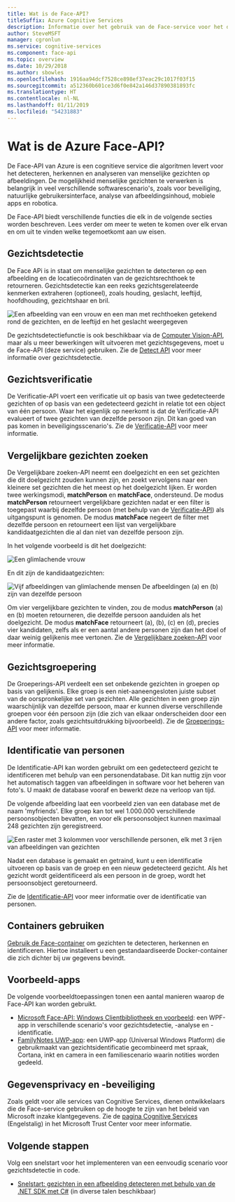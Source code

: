 ```yaml
---
title: Wat is de Face-API?
titleSuffix: Azure Cognitive Services
description: Informatie over het gebruik van de Face-service voor het detecteren en analyseren van gezichten op afbeeldingen.
author: SteveMSFT
manager: cgronlun
ms.service: cognitive-services
ms.component: face-api
ms.topic: overview
ms.date: 10/29/2018
ms.author: sbowles
ms.openlocfilehash: 1916aa94dcf7528ce898ef37eac29c1017f03f15
ms.sourcegitcommit: a512360b601ce3d6f0e842a146d37890381893fc
ms.translationtype: HT
ms.contentlocale: nl-NL
ms.lasthandoff: 01/11/2019
ms.locfileid: "54231883"
---
```

# <a name="what-is-the-azure-face-api"></a>Wat is de Azure Face-API?

De Face-API van Azure is een cognitieve service die algoritmen levert voor het detecteren, herkennen en analyseren van menselijke gezichten op afbeeldingen. De mogelijkheid menselijke gezichten te verwerken is belangrijk in veel verschillende softwarescenario's, zoals voor beveiliging, natuurlijke gebruikersinterface, analyse van afbeeldingsinhoud, mobiele apps en robotica.

De Face-API biedt verschillende functies die elk in de volgende secties worden beschreven. Lees verder om meer te weten te komen over elk ervan en om uit te vinden welke tegemoetkomt aan uw eisen.

## <a name="face-detection"></a>Gezichtsdetectie

De Face APi is in staat om menselijke gezichten te detecteren op een afbeelding en de locatiecoördinaten van de gezichtsrechthoek te retourneren. Gezichtsdetectie kan een reeks gezichtsgerelateerde kenmerken extraheren (optioneel), zoals houding, geslacht, leeftijd, hoofdhouding, gezichtshaar en bril.

![Een afbeelding van een vrouw en een man met rechthoeken getekend rond de gezichten, en de leeftijd en het geslacht weergegeven](./Images/Face.detection.jpg)

De gezichtsdetectiefunctie is ook beschikbaar via de [Computer Vision-API](https://docs.microsoft.com/azure/cognitive-services/computer-vision/home), maar als u meer bewerkingen wilt uitvoeren met gezichtsgegevens, moet u de Face-API (deze service) gebruiken. Zie de [Detect API](https://westus.dev.cognitive.microsoft.com/docs/services/563879b61984550e40cbbe8d/operations/563879b61984550f30395236) voor meer informatie over gezichtsdetectie.

## <a name="face-verification"></a>Gezichtsverificatie

De Verificatie-API voert een verificatie uit op basis van twee gedetecteerde gezichten of op basis van een gedetecteerd gezicht in relatie tot een object van één persoon. Waar het eigenlijk op neerkomt is dat de Verificatie-API evalueert of twee gezichten van dezelfde persoon zijn. Dit kan goed van pas komen in beveiligingsscenario's. Zie de [Verificatie-API](https://westus.dev.cognitive.microsoft.com/docs/services/563879b61984550e40cbbe8d/operations/563879b61984550f3039523a) voor meer informatie.

## <a name="find-similar-faces"></a>Vergelijkbare gezichten zoeken

De Vergelijkbare zoeken-API neemt een doelgezicht en een set gezichten die dit doelgezicht zouden kunnen zijn, en zoekt vervolgens naar een kleinere set gezichten die het meest op het doelgezicht lijken. Er worden twee werkingsmodi, **matchPerson** en **matchFace**, ondersteund. De modus **matchPerson** retourneert vergelijkbare gezichten nadat er een filter is toegepast waarbij dezelfde persoon (met behulp van de [Verificatie-API](https://westus.dev.cognitive.microsoft.com/docs/services/563879b61984550e40cbbe8d/operations/563879b61984550f3039523a)) als uitgangspunt is genomen. De modus **matchFace** negeert de filter met dezelfde persoon en retourneert een lijst van vergelijkbare kandidaatgezichten die al dan niet van dezelfde persoon zijn.

In het volgende voorbeeld is dit het doelgezicht:

![Een glimlachende vrouw](./Images/FaceFindSimilar.QueryFace.jpg)

En dit zijn de kandidaatgezichten:

![Vijf afbeeldingen van glimlachende mensen De afbeeldingen (a) en (b) zijn van dezelfde persoon](./Images/FaceFindSimilar.Candidates.jpg)

Om vier vergelijkbare gezichten te vinden, zou de modus **matchPerson** (a) en (b) moeten retourneren, die dezelfde persoon aanduiden als het doelgezicht. De modus **matchFace** retourneert (a), (b), (c) en (d), precies vier kandidaten, zelfs als er een aantal andere personen zijn dan het doel of daar weinig gelijkenis mee vertonen. Zie de [Vergelijkbare zoeken-API](https://westus.dev.cognitive.microsoft.com/docs/services/563879b61984550e40cbbe8d/operations/563879b61984550f30395237) voor meer informatie.

## <a name="face-grouping"></a>Gezichtsgroepering

De Groeperings-API verdeelt een set onbekende gezichten in groepen op basis van gelijkenis. Elke groep is een niet-aaneengesloten juiste subset van de oorspronkelijke set van gezichten. Alle gezichten in een groep zijn waarschijnlijk van dezelfde persoon, maar er kunnen diverse verschillende groepen voor één persoon zijn (die zich van elkaar onderscheiden door een andere factor, zoals gezichtsuitdrukking bijvoorbeeld). Zie de [Groeperings-API](https://westus.dev.cognitive.microsoft.com/docs/services/563879b61984550e40cbbe8d/operations/563879b61984550f30395238) voor meer informatie.

## <a name="person-identification"></a>Identificatie van personen

De Identificatie-API kan worden gebruikt om een gedetecteerd gezicht te identificeren met behulp van een personendatabase. Dit kan nuttig zijn voor het automatisch taggen van afbeeldingen in software voor het beheren van foto's. U maakt de database vooraf en bewerkt deze na verloop van tijd.

De volgende afbeelding laat een voorbeeld zien van een database met de naam 'myfriends'. Elke groep kan tot wel 1.000.000 verschillende persoonsobjecten bevatten, en voor elk persoonsobject kunnen maximaal 248 gezichten zijn geregistreerd.

![Een raster met 3 kolommen voor verschillende personen, elk met 3 rijen van afbeeldingen van gezichten](./Images/person.group.clare.jpg)

Nadat een database is gemaakt en getraind, kunt u een identificatie uitvoeren op basis van de groep en een nieuw gedetecteerd gezicht. Als het gezicht wordt geïdentificeerd als een persoon in de groep, wordt het persoonsobject geretourneerd.

Zie de [Identificatie-API](https://westus.dev.cognitive.microsoft.com/docs/services/563879b61984550e40cbbe8d/operations/563879b61984550f30395239) voor meer informatie over de identificatie van personen.

## <a name="use-containers"></a>Containers gebruiken

[Gebruik de Face-container](face-how-to-install-containers.md) om gezichten te detecteren, herkennen en identificeren. Hiertoe installeert u een gestandaardiseerde Docker-container die zich dichter bij uw gegevens bevindt.

## <a name="sample-apps"></a>Voorbeeld-apps

De volgende voorbeeldtoepassingen tonen een aantal manieren waarop de Face-API kan worden gebruikt.

- [Microsoft Face-API: Windows Clientbibliotheek en voorbeeld](https://github.com/Microsoft/Cognitive-Face-Windows): een WPF-app in verschillende scenario's voor gezichtsdetectie, -analyse en -identificatie.
- [FamilyNotes UWP-app](https://github.com/Microsoft/Windows-appsample-familynotes): een UWP-app (Universal Windows Platform) die gebruikmaakt van gezichtsidentificatie gecombineerd met spraak, Cortana, inkt en camera in een familiescenario waarin notities worden gedeeld.

## <a name="data-privacy-and-security"></a>Gegevensprivacy en -beveiliging

Zoals geldt voor alle services van Cognitive Services, dienen ontwikkelaars die de Face-service gebruiken op de hoogte te zijn van het beleid van Microsoft inzake klantgegevens. Zie de [pagina Cognitive Services](https://www.microsoft.com/en-us/trustcenter/cloudservices/cognitiveservices) (Engelstalig) in het Microsoft Trust Center voor meer informatie.

## <a name="next-steps"></a>Volgende stappen

Volg een snelstart voor het implementeren van een eenvoudig scenario voor gezichtsdetectie in code.
- [Snelstart: gezichten in een afbeelding detecteren met behulp van de .NET SDK met C#](quickstarts/csharp.md) (in diverse talen beschikbaar)

